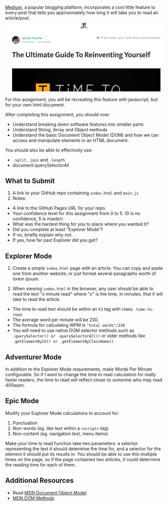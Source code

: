 [Medium](http://medium.com), a popular blogging platform, incorporates a cool little feature to every post that tells you approximately how long it will take you to read an article/post.
![Medium.com time to read example](https://raw.githubusercontent.com/TIY-LR-FEE/assignments/master/15-time-to-read/timetoreadMedium.png)

For this assignment, you will be recreating this feature with javascript, but for your own html document.

After completing this assignment, you should now:

* Understand breaking down software features into smaller parts
* Understand String, Array and Object methods
* Understand the basic Document Object Model (DOM) and how we can access and manipulate elements in an HTML document.

You should also be able to effectively use:

* `.split`, .`join` and `.length`.
* document.querySelectorAll

## What to Submit

1. A link to your GitHub repo containing `index.html` and `main.js`
2. Notes:
  * A link to the GitHub Pages URL for your repo.
  * Your confidence level for this assignment from 0 to 5. (0 is no confidence, 5 is master)
  * What was the hardest thing for you to place where you wanted it?
  * Did you complete at least "Explorer Mode"?
  * If no, briefly explain why not.
  * If yes, how far past Explorer did you get?  

## Explorer Mode

1. Create a simple `index.html` page with an article. You can copy and paste one from another website, or just format several paragraphs worth of lorem ipsum.

2. When viewing `index.html` in the browser, any user should be able to read the text "x minute read" where "x" is the time, in minutes, that it will take to read the article.
  * The time to read text should be within an `h3` tag with class `.time-to-read`.
  * The average word per minute will be 230.
  * The formula for calculating WPM is `"total words"/230`
  * You will need to use native DOM selector methods such as `.querySelector() or .querySelectorAll()` or older methods like `.getElementById() or .getElementByClassName()`

## Adventurer Mode

In addition to the Explorer Mode requirements, make Words Per Minute configurable. So if I want to change the time to read calculation for really faster readers, the time to read will reflect closer to someone who may read 400wpm.

## Epic Mode

Modify your Explorer Mode calculations to account for:
1. Punctuation
2. Non-words (eg. like text within a `<script>` tag)
3. Non-content (eg. navigation text, menu items)

Make your time to read function take two parameters: a selector representing the text it should determine the time for, and a selector for the element it should put its results in. You should be able to use this multiple times on the page, so if the page contained two articles, it could determine the reading time for each of them.

## Additional Resources

* Read [MDN Document Object Model](https://developer.mozilla.org/en-US/docs/Web/API/Document_Object_Model)
* [MDN DOM Methods](https://developer.mozilla.org/en-US/docs/Web/API/Document#Methods)
